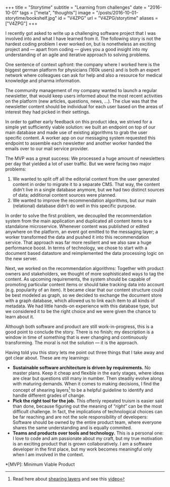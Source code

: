 +++
title = "Storytime"
subtitle = "Learning from challenges"
date = "2016-10-01"
tags = ["meta", "thoughts"]
image = "/posts/2016-10-01-storytime/bookshelf.jpg"
id = "V4ZPG"
url = "V4ZPG/storytime"
aliases = ["V4ZPG"]
+++

I recently got asked to write up a challenging software project that I was involved into and what I have learned from it. The following story is not the hardest coding problem I ever worked on, but is nonetheless an exciting project and — apart from coding — gives you a good insight into my understanding of an agile and iterative approach to solving problems.

One sentence of context upfront: the company where I worked here is the biggest german platform for physicians (160k users) and is both an expert network where colleagues can ask for help and also a resource for medical knowledge and pharma information.

The community management of my company wanted to launch a regular newsletter, that would keep users informed about the most recent activities on the platform (new articles, questions, news, …). The clue was that the newsletter content should be individual for each user based on the areas of interest they had picked in their settings.

In order to gather early feedback on this product idea, we strived for a simple yet sufficiently viable solution: we built an endpoint on top of our main database and made use of existing algorithms to grab the user specific content. A worker app on our messaging system  requested this endpoint to assemble each newsletter and another worker handed the emails over to our mail service provider.

The MVP was a great success: We processed a huge amount of newsletters per day that yielded a lot of user traffic. But we were facing two major problems:

1. We wanted to split off all the editorial content from the user generated content in order to migrate it to a separate CMS. That way, the content didn’t live in a single database anymore, but we had two distinct sources of data; additional content sources were planned.
2. We wanted to improve the recommendation algorithms, but our main (relational) database didn’t do well in this specific purpose.

In order to solve the first problem, we decoupled the recommendation system from the main application and duplicated all content items to a standalone microservice. Whenever content was published or edited anywhere on the platform, an event got emitted to the messaging layer; a worker transformed the data and pushed it into this recommendation service. That approach was far more resilient and we also saw a huge performance boost. In terms of technology, we chose to start with a document based datastore and reimplemented the data processing logic on the new server.

Next, we worked on the recommendation algorithms: Together with product owners and stakeholders, we thought of more sophisticated ways to tag the content. As upcoming requirements, the system should be capable of promoting particular content items or should take tracking data into account (e.g. popularity of an item). It became clear that our content structure could be best modeled as graph, so we decided to exchange the document store with a graph database, which allowed us to link each item to all kinds of metadata. We had little hands-on experience with this database type, but we considered it to be the right choice and we were given the chance to learn about it.

Although both software and product are still work-in-progress, this is a good point to conclude the story. There is no finish; my description is a window in time of something that is ever changing and continuously transforming. The moral is not the solution — it is the approach.

Having told you this story lets me point out three things that I take away and got clear about. These are my learnings:

- **Sustainable software architecture is driven by requirements.** No master plans. Keep it cheap and flexible in the early stages, where ideas are clear but questions still many in number. Then steadily evolve along with maturing demands. When it comes to making decisions, I find the concept of shearing layers[^1] to be a helpful guideline to identify and handle different grades of change.
- **Pick the right tool for the job.** This oftenly repeated truism is easier said than done, because figuring out the meaning of “*right*” can be the most difficult challenge. In fact, the implications of technological choices can be far reaching and are not the sole responsibility of developers: Software should be owned by the entire product team, where everyone shares the same understanding and is equally commited.
- **Teams and products over tools and technology.** This is a personal one: I love to code and am passionate about my craft, but my true motivation is an exciting product that is grown collaboratively. I am a software developer in the first place, but my work becomes meaningful only when I am involved in the context.


[^1]: Read here about [shearing layers](https://en.wikipedia.org/wiki/Shearing_layers) and see this [video](https://www.youtube.com/watch?v=HTSbtM12IZw)

*[MVP]: Minimum Viable Product
